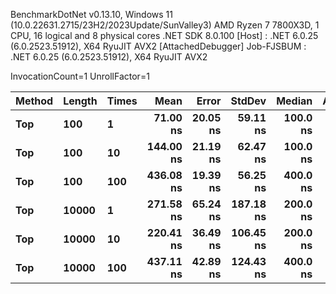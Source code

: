 
BenchmarkDotNet v0.13.10, Windows 11 (10.0.22631.2715/23H2/2023Update/SunValley3)
AMD Ryzen 7 7800X3D, 1 CPU, 16 logical and 8 physical cores
.NET SDK 8.0.100
  [Host]     : .NET 6.0.25 (6.0.2523.51912), X64 RyuJIT AVX2 [AttachedDebugger]
  Job-FJSBUM : .NET 6.0.25 (6.0.2523.51912), X64 RyuJIT AVX2

InvocationCount=1  UnrollFactor=1  

 Method | Length | Times | Mean      | Error    | StdDev    | Median   | Allocated |
------- |------- |------ |----------:|---------:|----------:|---------:|----------:|
 **Top**    | **100**    | **1**     |  **71.00 ns** | **20.05 ns** |  **59.11 ns** | **100.0 ns** |     **544 B** |
 **Top**    | **100**    | **10**    | **144.00 ns** | **21.19 ns** |  **62.47 ns** | **100.0 ns** |     **544 B** |
 **Top**    | **100**    | **100**   | **436.08 ns** | **19.39 ns** |  **56.25 ns** | **400.0 ns** |     **544 B** |
 **Top**    | **10000**  | **1**     | **271.58 ns** | **65.24 ns** | **187.18 ns** | **200.0 ns** |     **496 B** |
 **Top**    | **10000**  | **10**    | **220.41 ns** | **36.49 ns** | **106.45 ns** | **200.0 ns** |     **496 B** |
 **Top**    | **10000**  | **100**   | **437.11 ns** | **42.89 ns** | **124.43 ns** | **400.0 ns** |     **496 B** |
